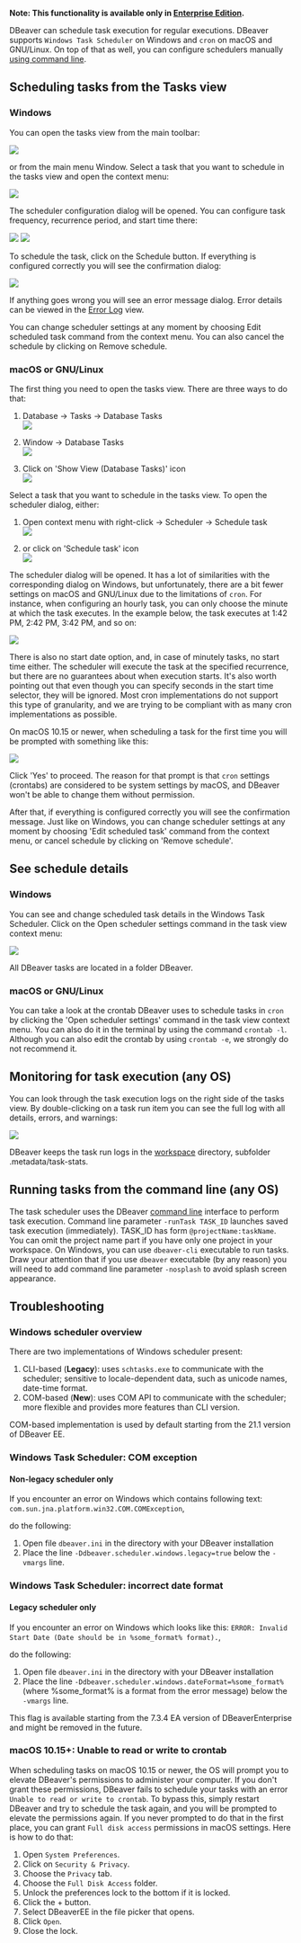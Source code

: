 **Note: This functionality is available only in [Enterprise Edition](Enterprise-Edition).**

DBeaver can schedule task execution for regular executions.
DBeaver supports `Windows Task Scheduler` on Windows and `cron` on macOS and GNU/Linux.
On top of that as well, you can configure schedulers manually
[using command line](#running-tasks-from-the-command-line-any-os).

## Scheduling tasks from the Tasks view
### Windows
You can open the tasks view from the main toolbar:

![](images/ug/tools/task-main-toolbar.png)

or from the main menu Window.
Select a task that you want to schedule in the tasks view and open the context menu:

![](images/ug/tools/task-schedule-menu.png)

The scheduler configuration dialog will be opened. You can configure task frequency,
recurrence period, and start time there:

![](images/ug/tools/task-schedule-settings.png)
![](images/ug/tools/task-schedule-settings-monthly.png)

To schedule the task, click on the Schedule button. If everything is configured correctly
you will see the confirmation dialog:

![](images/ug/tools/task-schedule-success.png)

If anything goes wrong you will see an error message dialog.
Error details can be viewed in the [Error Log](Log-files) view.

You can change scheduler settings at any moment by choosing Edit scheduled task command
from the context menu. You can also cancel the schedule by clicking on Remove schedule.

### macOS or GNU/Linux
The first thing you need to open the tasks view. There are three ways to do that:

1. Database -> Tasks -> Database Tasks  
   ![](images/ug/tools/task-schedule-macos-tasks_view-1.png)

1. Window -> Database Tasks  
   ![](images/ug/tools/task-schedule-macos-tasks_view-2.png)

1. Click on 'Show View (Database Tasks)' icon  
   ![](images/ug/tools/task-schedule-macos-tasks_view-3.png)

Select a task that you want to schedule in the tasks view. To open the scheduler dialog, either:

1. Open context menu with right-click -> Scheduler -> Schedule task  
   ![](images/ug/tools/task-schedule-macos-open_dialog-1.png)

1. or click on 'Schedule task' icon  
   ![](images/ug/tools/task-schedule-macos-open_dialog-2.png)

The scheduler dialog will be opened. It has a lot of similarities with the corresponding dialog on Windows, but
unfortunately, there are a bit fewer settings on macOS and GNU/Linux due to the limitations of `cron`.
For instance, when configuring an hourly task, you can only choose the minute at which the task executes.
In the example below, the task executes at 1:42 PM, 2:42 PM, 3:42 PM, and so on:

![](images/ug/tools/task-schedule-macos-minutely_task.png)

There is also no start date option, and, in case of minutely tasks, no start time either. The scheduler will execute the task at the specified recurrence, but there are no guarantees about when execution starts.
It's also worth pointing out that even though you can specify seconds in the start time selector,
they will be ignored. Most cron implementations do not support this type of granularity,
and we are trying to be compliant with as many cron implementations as possible.

On macOS 10.15 or newer, when scheduling a task for the first time you will be prompted with
something like this:

![](images/ug/tools/task-schedule-macos-permissions.png)

Click 'Yes' to proceed. The reason for that prompt is that `cron` settings (crontabs) are considered
to be system settings by macOS, and DBeaver won't be able to change them without permission.

After that, if everything is configured correctly you will see the confirmation message.
Just like on Windows, you can change scheduler settings at any moment by choosing
'Edit scheduled task' command from the context menu, or cancel schedule by clicking on 'Remove schedule'.

## See schedule details
### Windows
You can see and change scheduled task details in the Windows Task Scheduler.
Click on the Open scheduler settings command in the task view context menu:

![](images/ug/tools/task-schedule-windows-task-manager.png)

All DBeaver tasks are located in a folder DBeaver.

### macOS or GNU/Linux
You can take a look at the crontab DBeaver uses to schedule tasks in `cron`
by clicking the 'Open scheduler settings' command in the task view context menu.
You can also do it in the terminal by using the command `crontab -l`.
Although you can also edit the crontab by using `crontab -e`, we strongly do not recommend it.

## Monitoring for task execution (any OS)
You can look through the task execution logs on the right side of the tasks view.
By double-clicking on a task run item you can see the full log with all details, errors, and warnings:

![](images/ug/tools/task-run-logs.png)

DBeaver keeps the task run logs in the [workspace](Workspace-Location) directory,
subfolder .metadata/task-stats.

## Running tasks from the command line (any OS)
The task scheduler uses the DBeaver [command line](Command-Line) interface to perform task execution.
Command line parameter `-runTask TASK_ID` launches saved task execution (immediately).
TASK_ID has form `@projectName:taskName`.
You can omit the project name part if you have only one project in your workspace.
On Windows, you can use `dbeaver-cli` executable to run tasks.
Draw your attention that if you use `dbeaver` executable (by any reason)
you will need to add command line parameter `-nosplash` to avoid splash screen appearance.

## Troubleshooting
### Windows scheduler overview
There are two implementations of Windows scheduler present:
1. CLI-based (**Legacy**): uses `schtasks.exe` to communicate with the scheduler; sensitive to locale-dependent data, such as unicode names, date-time format.
2. COM-based (**New**): uses COM API to communicate with the scheduler; more flexible and provides more features than CLI version.
   
COM-based implementation is used by default starting from the 21.1 version of DBeaver EE.

### Windows Task Scheduler: COM exception
#### Non-legacy scheduler only
If you encounter an error on Windows which contains following text: `com.sun.jna.platform.win32.COM.COMException`,

do the following:
1. Open file `dbeaver.ini` in the directory with your DBeaver installation
1. Place the line `-Ddbeaver.scheduler.windows.legacy=true` below the `-vmargs` line. 

### Windows Task Scheduler: incorrect date format
#### Legacy scheduler only
If you encounter an error on Windows which looks like this: 
`ERROR: Invalid Start Date (Date should be in %some_format% format).`,

do the following:

1. Open file `dbeaver.ini` in the directory with your DBeaver installation
1. Place the line `-Ddbeaver.scheduler.windows.dateFormat=%some_format%` (where %some_format% is a format from the error message) below the `-vmargs` line.

This flag is available starting from the 7.3.4 EA version of DBeaverEnterprise and might be removed in the future.

### macOS 10.15+: Unable to read or write to crontab

When scheduling tasks on macOS 10.15 or newer, the OS will prompt you to elevate DBeaver's permissions to administer your computer.
If you don't grant these permissions, DBeaver fails to schedule your tasks with an error `Unable to read or write to crontab`.
To bypass this, simply restart DBeaver and try to schedule the task again, and you will be prompted to elevate the permissions again.
If you never prompted to do that in the first place, you can grant `Full disk access` permissions in macOS settings. Here is how to do that:

1. Open `System Preferences`.
1. Click on `Security & Privacy`.
1. Choose the `Privacy` tab.
1. Choose the `Full Disk Access` folder.
1. Unlock the preferences lock to the bottom if it is locked.
1. Click the + button.
1. Select DBeaverEE in the file picker that opens.
1. Click `Open`.
1. Close the lock.